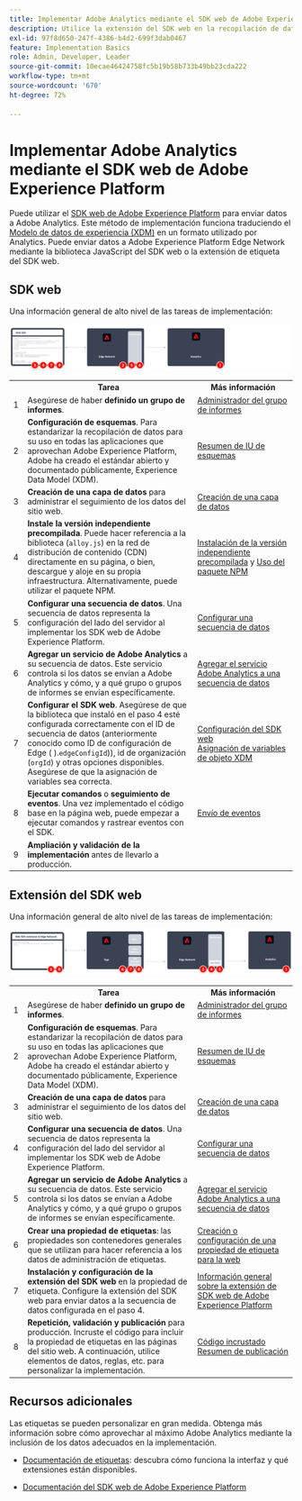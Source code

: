 ```yaml
---
title: Implementar Adobe Analytics mediante el SDK web de Adobe Experience Platform
description: Utilice la extensión del SDK web en la recopilación de datos de Adobe Experience Platform para enviar datos a Adobe Analytics.
exl-id: 97f8d650-247f-4386-b4d2-699f3dab0467
feature: Implementation Basics
role: Admin, Developer, Leader
source-git-commit: 10ecae46424758fc5b19b58b733b49bb23cda222
workflow-type: tm+mt
source-wordcount: '670'
ht-degree: 72%

---
```


# Implementar Adobe Analytics mediante el SDK web de Adobe Experience Platform

Puede utilizar el [SDK web de Adobe Experience Platform](https://experienceleague.adobe.com/docs/experience-platform/web-sdk/home.html) para enviar datos a Adobe Analytics. Este método de implementación funciona traduciendo el [Modelo de datos de experiencia (XDM)](https://experienceleague.adobe.com/docs/experience-platform/xdm/home.html?lang=es) en un formato utilizado por Analytics. Puede enviar datos a Adobe Experience Platform Edge Network mediante la biblioteca JavaScript del SDK web o la extensión de etiqueta del SDK web.

## SDK web

Una información general de alto nivel de las tareas de implementación:

![Implementar Adobe Analytics mediante el flujo de trabajo del SDK web como se describe en esta sección.](../../assets/websdk-annotated.png)

<table style="width:100%">

<tr>
<th style="width:5%"></th><th style="width:60%"><b>Tarea</b></th><th style="width:35%"><b>Más información</b></th>
</tr>

<tr>
<td>1</td>
<td>Asegúrese de haber <b>definido un grupo de informes</b>.</td>
<td><a href="/help/admin/admin/c-manage-report-suites/report-suites-admin.md">Administrador del grupo de informes</a></td>
</tr>

<tr>
<td>2</td>
<td><b>Configuración de esquemas</b>. Para estandarizar la recopilación de datos para su uso en todas las aplicaciones que aprovechan Adobe Experience Platform, Adobe ha creado el estándar abierto y documentado públicamente, Experience Data Model (XDM).</td>
<td><a href="https://experienceleague.adobe.com/docs/experience-platform/xdm/ui/overview.html?lang=es">Resumen de IU de esquemas</a></td>
</tr>

<tr>
<td>3</td>
<td><b>Creación de una capa de datos</b> para administrar el seguimiento de los datos del sitio web.</td>
<td><a href="../../prepare/data-layer.md">Creación de una capa de datos</a></td>
</tr>

<tr>
<td> 4</td>
<td><b>Instale la versión independiente precompilada</b>. Puede hacer referencia a la biblioteca (<code>alloy.js</code>) en la red de distribución de contenido (CDN) directamente en su página, o bien, descargue y aloje en su propia infraestructura. Alternativamente, puede utilizar el paquete NPM.</td>
<td><a href="https://experienceleague.adobe.com/docs/experience-platform/web-sdk/install/library.html">Instalación de la versión independiente precompilada</a> y <a href="https://experienceleague.adobe.com/docs/experience-platform/web-sdk/install/npm.html">Uso del paquete NPM</a></td>
</tr>

<tr>
<td>5</td>
<td><b>Configurar una secuencia de datos</b>. Una secuencia de datos representa la configuración del lado del servidor al implementar los SDK web de Adobe Experience Platform.</td>
<td><a href="https://experienceleague.adobe.com/docs/experience-platform/edge/datastreams/configure.html?lang=es">Configurar una secuencia de datos<a></td> 
</tr>

<td>6</td>
<td><b>Agregar un servicio de Adobe Analytics</b> a su secuencia de datos. Este servicio controla si los datos se envían a Adobe Analytics y cómo, y a qué grupo o grupos de informes se envían específicamente.</td>
<td><a href="https://experienceleague.adobe.com/docs/experience-platform/edge/datastreams/configure.html#analytics">Agregar el servicio Adobe Analytics a una secuencia de datos</a></td>
</tr>

<tr>
<td>7</td>
<td><b>Configurar el SDK web</b>. Asegúrese de que la biblioteca que instaló en el paso 4 esté configurada correctamente con el ID de secuencia de datos (anteriormente conocido como ID de configuración de Edge ( ).<code>edgeConfigId</code>)), id de organización (<code>orgId</code>) y otras opciones disponibles. Asegúrese de que la asignación de variables sea correcta. </td>
<td><a href="https://experienceleague.adobe.com/docs/experience-platform/web-sdk/commands/configure/overview.html">Configuración del SDK web</a><br/><a href="../xdm-var-mapping.md">Asignación de variables de objeto XDM</a></td>
</tr>

<tr>
<td>8</td>
<td><b>Ejecutar comandos</b> o <b>seguimiento de eventos</b>. Una vez implementado el código base en la página web, puede empezar a ejecutar comandos y rastrear eventos con el SDK.
</td>
<td><a href="https://experienceleague.adobe.com/docs/experience-platform/web-sdk/commands/sendevent/overview.html">Envío de eventos</a></td>
</tr>

<tr>
<td>9</td><td><b>Ampliación y validación de la implementación</b> antes de llevarlo a producción.</td><td></td> 
</tr>
</table>


## Extensión del SDK web

Una información general de alto nivel de las tareas de implementación:

![Implementar Adobe Analytics mediante el flujo de trabajo de extensión del SDK web como se describe en esta sección.](../../assets/websdk-extension-annotated.png)

<table style="width:100%">

<tr>
<th style="width:5%"></th><th style="width:60%"><b>Tarea</b></th><th style="width:35%"><b>Más información</b></th>
</tr>

<tr>
<td>1</td>
<td>Asegúrese de haber <b>definido un grupo de informes</b>.</td>
<td><a href="/help/admin/admin/c-manage-report-suites/report-suites-admin.md">Administrador del grupo de informes</a></td>
</tr>

<tr>
<td>2</td>
<td><b>Configuración de esquemas</b>. Para estandarizar la recopilación de datos para su uso en todas las aplicaciones que aprovechan Adobe Experience Platform, Adobe ha creado el estándar abierto y documentado públicamente, Experience Data Model (XDM).</td>
<td><a href="https://experienceleague.adobe.com/docs/experience-platform/xdm/ui/overview.html?lang=es">Resumen de IU de esquemas</a></td>
</tr>

<tr>
<td>3</td>
<td><b>Creación de una capa de datos</b> para administrar el seguimiento de los datos del sitio web.</td>
<td><a href="../../prepare/data-layer.md">Creación de una capa de datos</a></td>
</tr>

<tr>
<td>4</td>
<td><b>Configurar una secuencia de datos</b>. Una secuencia de datos representa la configuración del lado del servidor al implementar los SDK web de Adobe Experience Platform.</td>
<td><a href="https://experienceleague.adobe.com/docs/experience-platform/edge/datastreams/configure.html?lang=es">Configurar una secuencia de datos<a></td> 
</tr>

<tr>
<td>5</td> 
<td><b>Agregar un servicio de Adobe Analytics</b> a su secuencia de datos. Este servicio controla si los datos se envían a Adobe Analytics y cómo, y a qué grupo o grupos de informes se envían específicamente.</td>
<td><a href="https://experienceleague.adobe.com/docs/experience-platform/edge/datastreams/configure.html#analytics">Agregar el servicio Adobe Analytics a una secuencia de datos</a></td>
</tr>

<tr>
<td>6</td>
<td><b>Crear una propiedad de etiquetas</b>: las propiedades son contenedores generales que se utilizan para hacer referencia a los datos de administración de etiquetas.</td>
<td><a href="https://experienceleague.adobe.com/docs/experience-platform/tags/admin/companies-and-properties.html#for-web">Creación o configuración de una propiedad de etiqueta para la web</a></td>
</tr>

<tr>
<td>7</td> 
<td><b>Instalación y configuración de la extensión del SDK web</b> en la propiedad de etiqueta. Configure la extensión del SDK web para enviar datos a la secuencia de datos configurada en el paso 4.</td>
<td><a href="https://experienceleague.adobe.com/docs/experience-platform/tags/extensions/client/sdk/overview.html?lang=es">Información general sobre la extensión de SDK web de Adobe Experience Platform</a></td>
</tr>

<tr>
<td>8</td>
<td><b>Repetición, validación y publicación</b> para producción. Incruste el código para incluir la propiedad de etiquetas en las páginas del sitio web. A continuación, utilice elementos de datos, reglas, etc. para personalizar la implementación.</td>
<td><a href="https://experienceleague.adobe.com/docs/experience-platform/tags/publish/environments/environments.html#embed-code">Código incrustado</a><br/><a href="https://experienceleague.adobe.com/docs/experience-platform/tags/publish/overview.html?lang=es">Resumen de publicación</a></td>
</tr>

</table>


## Recursos adicionales

Las etiquetas se pueden personalizar en gran medida. Obtenga más información sobre cómo aprovechar al máximo Adobe Analytics mediante la inclusión de los datos adecuados en la implementación.

- [Documentación de etiquetas](https://experienceleague.adobe.com/docs/experience-platform/tags/home.html?lang=es#): descubra cómo funciona la interfaz y qué extensiones están disponibles.

- [Documentación del SDK web de Adobe Experience Platform](https://experienceleague.adobe.com/docs/web-sdk.html?lang=es)
